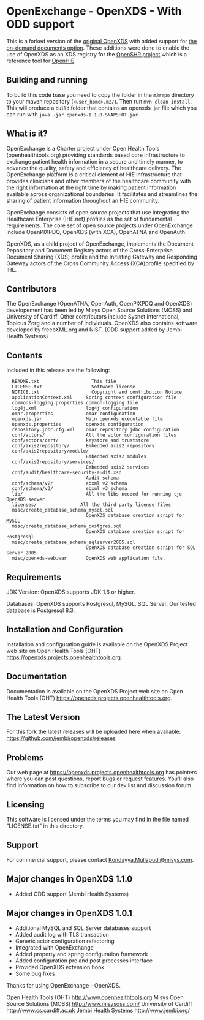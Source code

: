 
OpenExchange - OpenXDS - With ODD support
=========================================

This is a forked version of the [original OpenXDS](https://www.projects.openhealthtools.org/sf/projects/openxds/) with added support for [the on-demand documents option](http://wiki.ihe.net/index.php?title=ITI_On-Demand_Documents). These additions were done to enable the use of OpenXDS as an XDS registry for the [OpenSHR project](https://github.com/jembi/openshr) which is a reference tool for [OpenHIE](http://ohie.org/).

Building and running
--------------------

To build this code base you need to copy the folder in the `m2repo` directory to your maven repository (`<user_home>.m2/`). Then run `mvn clean install`. This will produce a `build` folder that contains an openxds .jar file which you can run with `java -jar openxds-1.1.0-SNAPSHOT.jar`.

What is it?
-----------

OpenExchange is a Charter project under Open Health Tools (openhealthtools.org)
providing standards based core infrastructure to exchange patient health
information in a secure and timely manner, to advance the quality, safety
and efficiency of healthcare delivery. The OpenExchange platform is a critical
element of HIE infrastructure that provides clinicians and other members of
the healthcare community with the right information at the right time by
making patient information available across organizational boundaries. It
facilitates and streamlines the sharing of patient information throughout
an HIE community.

OpenExchange consists of open source projects that use Integrating the
Healthcare Enterprise (IHE.net) profiles as the set of fundamental
requirements. The core set of open source projects under OpenExchange
include OpenPIXPDQ, OpenXDS (with XCA), OpenATNA and OpenAuth.

OpenXDS, as a child project of OpenExchange, implements the Document
Repository and Document Registry actors of the Cross-Enterprise Document
Sharing (XDS) profile and the Initiating Gateway and Responding Gateway
actors of the Cross Community Access (XCA)profile specified by IHE.


Contributors
------------
The OpenExchange (OpenATNA, OpenAuth, OpenPIXPDQ and OpenXDS) developement
has been led by Misys Open Source Solutions (MOSS) and University of Cardiff.
Other contributors include Sysnet International, Topicus Zorg and a number
of individuals. OpenXDS also contains software developed by freebXML.org
and NIST. (ODD support added by Jembi Health Systems)


Contents
--------

  Included in this release are the following:

```
  README.txt 	               This file
  LICENSE.txt	               Software license
  NOTICE.txt	   		       Copyright and contribution Notice
  applicationContext.xml     Spring context configuration file
  commons-logging.properties common-logging file
  log4j.xml                  log4j configuration
  omar.properties            omar configuration
  openxds.jar                Main openxds executable file
  openxds.properties         openxds configuration
  repository.jdbc.cfg.xml    omar repository jdbc configuration
  conf/actors/               All the actor configuration files
  conf/actors/cert/          keystore and truststore
  conf/axis2repository/      Embedded axis2 repository
  conf/axis2repository/module/
                             Embedded axis2 modules
  conf/axis2repository/services/
                             Embedded axis2 services
  conf/audit/healthcare-security-audit.xsd
                             Audit schema
  conf/schema/v2/            ebxml v2 schema
  conf/schema/v3/            ebxml v3 schema
  lib/                       All the libs needed for running tje OpenXDS server
  licenses/	               All the third party license files
  misc/create_database_schema_mysql.sql
                             OpenXDS database creation script for MySQL
  misc/create_database_schema_postgres.sql
                             OpenXDS database creation script for Postgresql
  misc/create_database_schema_sqlserver2005.sql
                             OpenXDS database creation script for SQL Server 2005
  misc/openxds-web.war       OpenXDS web application file.
```


Requirements
------------

JDK Version: OpenXDS supports JDK 1.6 or higher.

Databases: OpenXDS supports Postgresql, MySQL, SQL Server. Our tested database is Postgresql 8.3.


Installation and Configuration
------------------------------

Installation and configuration guide is available on the OpenXDS Project
web site on Open Health Tools (OHT)
<https://openxds.projects.openhealthtools.org>.


Documentation
-------------

Documentation is available on the OpenXDS Project web site
on Open Health Tools (OHT) <https://openxds.projects.openhealthtools.org>.


The Latest Version
------------------

For this fork the latest releases will be uploaded here when available: https://github.com/jembi/openxds/releases


Problems
---------

Our web page at https://openxds.projects.openhealthtools.org has pointers
where you can post questions, report bugs or request features. You'll also
find information on how to subscribe to our dev list and discussion forum.


Licensing
---------

This software is licensed under the terms you may find in the file
named "LICENSE.txt" in this directory.


Support
---------

For commercial support, please contact Kondayya.Mullapudi@misys.com.

Major changes in OpenXDS 1.1.0
------------------------------
 * Added ODD support (Jembi Health Systems)

Major changes in OpenXDS 1.0.1
------------------------------
* Additional MySQL and SQL Server databases support
* Added audit log with TLS transaction
* Generic actor configuration refactoring
* Integrated with OpenExchange
* Added property and spring configuration framework
* Added configuration pre and post processes interface
* Provided OpenXDS extension hook
* Some bug fixes

Thanks for using OpenExchange - OpenXDS.

Open Health Tools (OHT)  <http://www.openhealthtools.org>
Misys Open Source Solutions (MOSS) <http://www.misysoss.com/>
University of Cardiff <http://www.cs.cardiff.ac.uk>
Jembi Health Systems <http://www.jembi.org/>
